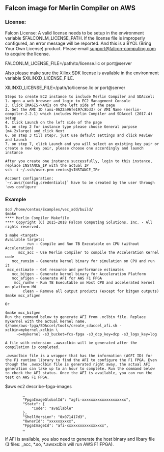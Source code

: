 ## Falcon image for Merlin Compiler on AWS

### License:

Falcon License: A valid license needs to be setup in the environment variable $FALCONLM_LICENSE_PATH. If the license file is improperly configured, an error message will be reported. And this is a BYOL (Bring Your Own License) product. Please email support@falcon-computing.com to acquire the license.

FALCONLM_LICENSE_FILE=/path/to/license.lic or port@server

Also please make sure the Xilinx SDK license is available in the environment variable $XILINXD_LICENSE_FILE.

XILINXD_LICENSE_FILE=/path/to/license.lic or port@server
 ```
Steps to create EC2 instance to include Merlin Compiler and SDAccel:
1. open a web browser and login to EC2 Management Console
2. Click IMAGES->AMIs on the left side of the page
3. Get the AMI ID (ami-0622a96fe197c8bd3) or AMI Name (merlin-compiler-2.2.1) which includes Merlin Compiler and SDAccel (2017.4) setup
4. Click Launch on the left side of the page
5. on step 2 for instance type please choose General purpose (m4.2xlarge) and click Next
6. on step 3 till step7, just use default settings and click Review and Launch
7. on step 7, click Launch and you will select an existing key pair or create a new key pair, please choose one accordingly and launch instance

After you create one instance successfully, login to this instance, replace INSTANCE_IP with the actual IP
ssh -i ~/.ssh/user.pem centos@<INSTANCE_IP>

Account configuration:
`~/.aws/{config,credentials}` have to be created by the user through 'aws configure'
 ```
 
### Example
 ```
$cd /home/centos/Examples/vec_add/build/
$make
**** Merlin Compiler Makefile
**** Copyright (C) 2015-2018 Falcon Computing Solutions, Inc. - All rights reserved.

$ make <target>
Available targets:
           run - Compile and Run TB Executable on CPU (without Acceleration)
       mcc_acc - Use Merlin Compiler to compile the Acceleration Kernel code
    mcc_runsim - Generate kernel binary for simulation on CPU and run it
  mcc_estimate - Get resource and performance estimates
    mcc_bitgen - Generate kernel binary for Acceleration Platform
    mcc_afigen - Generate AFI for AWS F1 FPGA
     mcc_runhw - Run TB Executable on Host CPU and accelerated kernel on platform HW
         clean - Remove all output products (except for bitgen outputs)
$make mcc_afigen

Or

$make mcc_bitgen
Run the command below to generate AFI from .xclbin file. Replace mykernel with the actual kernel name.
$/home/aws-fpga/SDAccel/tools/create_sdaccel_afi.sh -xclbin=mykernel.xclbin \
      -o=mykernel -s3_bucket=fcs-fpga -s3_dcp_key=dcp -s3_logs_key=log

A file with extension .awsxclbin will be generated after the compilation is completed.

.awsxclbin file is a wrapper that has the information (AGFI ID) for the F1 runtime library to find the AFI to configure the F1 FPGA. Even though the .awsxclbin file is generated right away, the actual AFI generation can take up to an hour to complete. Run the command below to check the AFI status. Once the AFI is available, you can run the test on AWS F1 FPGA.
 ```
 
$aws ec2 describe-fpga-images

            …
            "FpgaImageGlobalId": "agfi-xxxxxxxxxxxxxxxxxxxx",
            "State": {
                "Code": "available"
            },
            "ShellVersion": "0x071417d3",
            "OwnerId": "xxxxxxxxxx",
            "FpgaImageId": "afi-xxxxxxxxxxxxxxxxx", 
            …

If AFI is available, you also need to generate the host binary and libary file (3 files: <kernel>_acc, *.so, *.awsxclbin will run AWS F1 FPGA).
